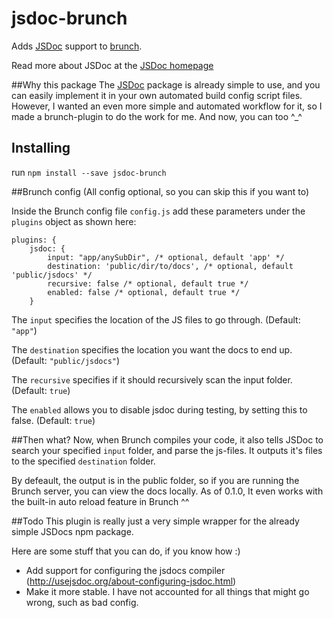 # jsdoc-brunch
Adds [JSDoc](https://npmjs.org/package/jsdoc) support to [brunch](http://brunch.io).

Read more about JSDoc at the [JSDoc homepage](http://usejsdoc.org)

##Why this package
The [JSDoc](https://npmjs.org/package/jsdoc) package is already simple to use, and you can easily implement it in your own automated build config script files. However, I wanted an even more simple and automated workflow for it, so I made a brunch-plugin to do the work for me. And now, you can too ^_^

## Installing
run `npm install --save jsdoc-brunch`

##Brunch config
(All config optional, so you can skip this if you want to)

Inside the Brunch config file `config.js` add these parameters under the `plugins` object as shown here:
```
plugins: {
    jsdoc: {
        input: "app/anySubDir", /* optional, default 'app' */
        destination: 'public/dir/to/docs', /* optional, default 'public/jsdocs' */
        recursive: false /* optional, default true */
        enabled: false /* optional, default true */
    }
```

The `input` specifies the location of the JS files to go through. (Default: `"app"`)

The `destination` specifies the location you want the docs to end up. (Default: `"public/jsdocs"`)

The `recursive` specifies if it should recursively scan the input folder. (Default: `true`)

The `enabled` allows you to disable jsdoc during testing, by setting this to false. (Default: `true`)

##Then what?
Now, when Brunch compiles your code, it also tells JSDoc to search your specified `input` folder, and parse the js-files. It outputs it's files to the specified `destination` folder.

By defeault, the output is in the public folder, so if you are running the Brunch server, you can view the docs locally.
As of 0.1.0, It even works with the built-in auto reload feature in Brunch ^^


##Todo
This plugin is really just a very simple wrapper for the already simple JSDocs npm package. 

Here are some stuff that you can do, if you know how :)

* Add support for configuring the jsdocs compiler (http://usejsdoc.org/about-configuring-jsdoc.html)
* Make it more stable. I have not accounted for all things that might go wrong, such as bad config.
